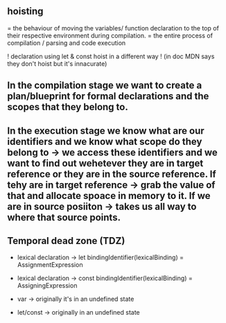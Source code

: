 ## hoisting
= the behaviour of moving the variables/ function declaration to the top of their respective environment during compilation.
= the entire process of compilation / parsing and code execution

! declaration using let & const hoist in a different way ! (in doc MDN says they don't hoist but it's innacurate)

## In the compilation stage we want to create a plan/blueprint for formal declarations and the scopes that they belong to.

## In the execution stage we know what are our identifiers and we know what scope do they belong to -> we access these identifiers and we want to find out wehetever they are in target reference or they are in the source reference. If tehy are in target reference -> grab the value of that and allocate spoace in memory to it. If we are in source posiiton -> takes us all way to where that source points.


## Temporal dead zone (TDZ)
* lexical declaration -> let bindingIdentifier(lexicalBinding) = AssignmentExpression
* lexical declaration -> const bindingIdentifier(lexicalBinding) = AssigningExpression

* var -> originally it's in an undefined state
* let/const -> originally in an undefined state